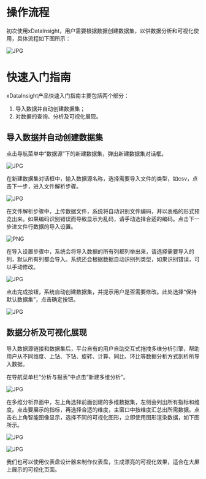 # 操作流程

初次使用xDataInsight，用户需要根据数据创建数据集，以供数据分析和可视化使用，具体流程如下图所示：

![JPG](../../image/1.jpg)





# 快速入门指南

xDataInsight产品快速入门指南主要包括两个部分：

1. 导入数据并自动创建数据集；
2. 对数据的查询、分析及可视化展现。



## 导入数据并自动创建数据集

点击导航菜单中“数据源”下的新建数据集，弹出新建数据集对话框。

![JPG](../../image/2.jpg)



在新建数据集对话框中，输入数据源名称，选择需要导入文件的类型，如csv，点击下一步，进入文件解析步骤。

![JPG](../../image/3.jpg)



在文件解析步骤中，上传数据文件，系统将自动识别文件编码，并以表格的形式预览出来。如果编码识别错误而导致显示为乱码，请手动选择合适的编码。点击下一步进文件行数据的导入设置。

![PNG](../../image/4.png)              

在导入设置步骤中，系统会将导入数据的所有列都列举出来，请选择需要导入的列，默认所有列都会导入。系统还会根据数据自动识别列类型，如果识别错误，可以手动修改。

![JPG](../../image/5.jpg)



点击完成按钮，系统自动创建数据集，并提示用户是否需要修改。此处选择“保持默认数据集”，点击确定按钮。

![JPG](../../image/6.jpg)





## 数据分析及可视化展现

导入数据源链接和数据集后，平台自有的用户自助交互式拖拽多维分析引擎，帮助用户从不同维度、上钻、下钻、旋转、计算、同比、环比等数据分析方式剖析所导入数据。

在导航菜单栏“分析与报表”中点击“新建多维分析”。

![JPG](../../image/7.jpg)



在多维分析界面中，左上角选择前面创建的多维数据集，左侧会列出所有指标和维度。点击要展示的指标，再选择合适的维度，主窗口中按维度汇总出所需数据。点击右上角智能图像显示，选择不同的可视化图形，立即使用图形渲染数据，如下图所示。

![JPG](../../image/8.jpg)

![JPG](../../image/9.jpg)

 我们也可以使用仪表盘设计器来制作仪表盘，生成漂亮的可视化效果，适合在大屏上展示的可视化页面。

